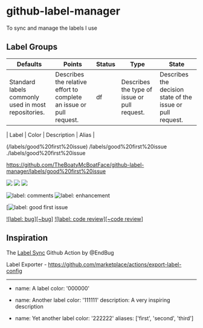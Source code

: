 # github-label-manager

To sync and manage the labels I use

## Label Groups

| **Defaults**                                        | Points                                                              | Status | Type                                         | State                                                      |
| --------------------------------------------------- | ------------------------------------------------------------------- | ------ | -------------------------------------------- | ---------------------------------------------------------- |
| Standard labels commonly used in most repositories. | Describes the relative effort to complete an issue or pull request. | df     | Describes the type of issue or pull request. | Describes the decision state of the issue or pull request. |

| Label | Color | Description | Alias |

(/labels/good%20first%20issue)
/labels/good%20first%20issue
./labels/good%20first%20issue

https://github.com/TheBoatyMcBoatFace/github-label-manager/labels/good%20first%20issue

![](https://img.shields.io/badge/-status:wip-5319e7.svg)
![][~comments]
![][~enhancement]

[~comments]: https://img.shields.io/badge/-comments-006b75.svg
[~enhancement]: https://img.shields.io/badge/-enhancement-84b6eb.svg

![label: comments][~comments]
![label: enhancement][~enhancement]

[~comments]: https://img.shields.io/badge/-comments-006b75.svg
[~enhancement]: https://img.shields.io/badge/-enhancement-84b6eb.svg

[![label: good first issue](./labels/good%20first%20issue)

[![label: bug][~bug]](https://github.com/isaacs/github/labels/bug)
[![label: code review][~code review]](https://github.com/isaacs/github/labels/code%20review)

## Inspiration

The [Label Sync](https://github.com/marketplace/actions/label-sync) Github Action by @EndBug

Label Exporter - https://github.com/marketplace/actions/export-label-config

---

- name: A label
  color: '000000'

- name: Another label
  color: '111111'
  description: A very inspiring description

- name: Yet another label
  color: '222222'
  aliases: ['first', 'second', 'third']
